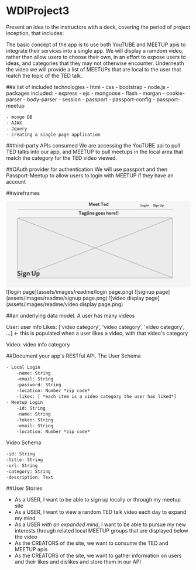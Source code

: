 # WDIProject3
Present an idea to the instructors with a deck, covering the period of project inception, that includes:

The basic concept of the app is to use both YouTUBE and MEETUP apis to integrate their services into a single app.  We will display a ramdom video, rather than allow users to choose their own, in an effort to expose users to ideas, and categories that they may not otherwise encounter.  Underneath the video we will provide a list of MEETUPs that are local to the user that match the topic of the TED talk.

##a list of included technologies
	- html
	- css
	- bootstrap
	- node.js
		- packages included: 
		- 	express
		-  ejs
		-  mongoose
		-  flash
		-  morgan
		-  cookie-parser
		-  body-parser
		-  session
		-  passport
		-  passport-config
		-  passport-meetup
			
	- mongo DB
	- AJAX
	- Jquery
	- creating a single page application
			


##third-party APIs consumed 
We are accessing the YouTUBE api to pull TED talks into our app, and MEETUP to pull meetups in the local area that match the category for the TED video viewed.

##OAuth provider for authentication
We will use passport and then Passport-Meetup to allow users to login with MEETUP if they have an account

##wireframes

![landing page](assets/images/readme/landingpage.png)
![login page](assets/images/readme/login page.png)
![signup page](assets/images/readme/signup page.png)
![video display page](assets/images/readme/video display page.png)

##an underlying data model.
A user has many videos

User:
user info
Likes: ['video category', 'video category', 'video category', ...] 
<- this is populated when a user likes a video, with that video's category

Video:
video info
category

##Document your app's RESTful API.
The User Schema
	
	- Local Login
		-name: String
		-email: String
		-password: String
		-location: Number *zip code*
		-likes: [ *each item is a video category the user has liked*]
	- Meetup Login
		-id: String
		-name: String
		-token: String
		-email: String
		-location: Number *zip code*
		


Video Schema

	-id: String
	-title: String
	-url: String
	-category: String
	-description: Text
			
##User Stories 
- As a USER, I want to be able to sign up locally or through my meetup site
- As a USER, I want to view a random TED talk video each day to expand my mind
- As a USER *with an expanded mind*, I want to be able to pursue my new interests through related local MEETUP groups that are displayed below the video
- As the CREATORS of the site, we want to consume the TED and MEETUP apis
- As the CREATORS of the site, we want to gather information on users and their likes and dislikes and store them in our API